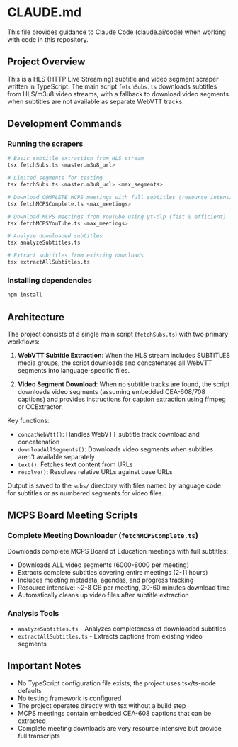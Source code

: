 # CLAUDE.md

This file provides guidance to Claude Code (claude.ai/code) when working with code in this repository.

## Project Overview

This is a HLS (HTTP Live Streaming) subtitle and video segment scraper written in TypeScript. The main script `fetchSubs.ts` downloads subtitles from HLS/m3u8 video streams, with a fallback to download video segments when subtitles are not available as separate WebVTT tracks.

## Development Commands

### Running the scrapers
```bash
# Basic subtitle extraction from HLS stream
tsx fetchSubs.ts <master.m3u8_url>

# Limited segments for testing
tsx fetchSubs.ts <master.m3u8_url> <max_segments>

# Download COMPLETE MCPS meetings with full subtitles (resource intensive)
tsx fetchMCPSComplete.ts <max_meetings>

# Download MCPS meetings from YouTube using yt-dlp (fast & efficient)
tsx fetchMCPSYouTube.ts <max_meetings>

# Analyze downloaded subtitles
tsx analyzeSubtitles.ts

# Extract subtitles from existing downloads
tsx extractAllSubtitles.ts
```

### Installing dependencies
```bash
npm install
```

## Architecture

The project consists of a single main script (`fetchSubs.ts`) with two primary workflows:

1. **WebVTT Subtitle Extraction**: When the HLS stream includes SUBTITLES media groups, the script downloads and concatenates all WebVTT segments into language-specific files.

2. **Video Segment Download**: When no subtitle tracks are found, the script downloads video segments (assuming embedded CEA-608/708 captions) and provides instructions for caption extraction using ffmpeg or CCExtractor.

Key functions:
- `concatWebVtt()`: Handles WebVTT subtitle track download and concatenation
- `downloadAllSegments()`: Downloads video segments when subtitles aren't available separately
- `text()`: Fetches text content from URLs
- `resolve()`: Resolves relative URLs against base URLs

Output is saved to the `subs/` directory with files named by language code for subtitles or as numbered segments for video files.

## MCPS Board Meeting Scripts

### Complete Meeting Downloader (`fetchMCPSComplete.ts`)
Downloads complete MCPS Board of Education meetings with full subtitles:
- Downloads ALL video segments (6000-8000 per meeting)
- Extracts complete subtitles covering entire meetings (2-11 hours)
- Includes meeting metadata, agendas, and progress tracking
- Resource intensive: ~2-8 GB per meeting, 30-60 minutes download time
- Automatically cleans up video files after subtitle extraction

### Analysis Tools
- `analyzeSubtitles.ts` - Analyzes completeness of downloaded subtitles
- `extractAllSubtitles.ts` - Extracts captions from existing video segments

## Important Notes

- No TypeScript configuration file exists; the project uses tsx/ts-node defaults
- No testing framework is configured
- The project operates directly with tsx without a build step
- MCPS meetings contain embedded CEA-608 captions that can be extracted
- Complete meeting downloads are very resource intensive but provide full transcripts